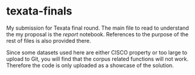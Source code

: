 # texata-finals

My submission for Texata final round. The main file to read to understand the my proposal is the *report* notebook. References to the purpose of the rest of files is also provided there.

Since some datasets used here are either CISCO property or too large to upload to Git, you will find that the corpus related functions will not work. Therefore the code is only uploaded as a showcase of the solution.
